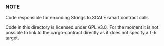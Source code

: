 ### NOTE

Code responsible for encoding Strings to SCALE smart contract calls

Code in this directory is licensed under GPL v3.0.
For the moment it is not possible to link to the cargo-contract directly as it does not specify a `lib` target.
